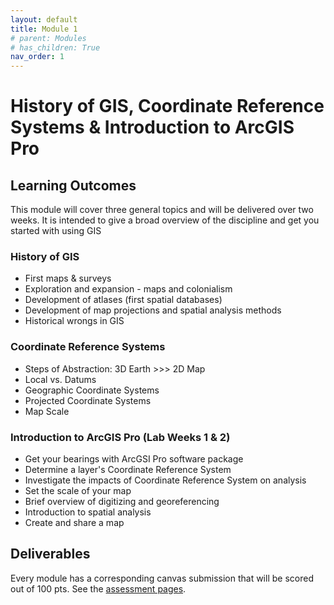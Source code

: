 ```yaml
---
layout: default
title: Module 1
# parent: Modules
# has_children: True
nav_order: 1
---
```


# History of GIS, Coordinate Reference Systems & Introduction to ArcGIS Pro

## Learning Outcomes

This module will cover three general topics and will be delivered over two weeks.  It is intended to give a broad overview of the discipline and get you started with using GIS

### History of GIS

* First maps & surveys
* Exploration and expansion - maps and colonialism
* Development of atlases (first spatial databases)
* Development of map projections and spatial analysis methods
* Historical wrongs in GIS

### Coordinate Reference Systems

* Steps of Abstraction: 3D Earth >>> 2D Map
* Local vs. Datums
* Geographic Coordinate Systems
* Projected Coordinate Systems
* Map Scale

### Introduction to ArcGIS Pro (Lab Weeks 1 & 2)

* Get your bearings with ArcGSI Pro software package
* Determine a layer's Coordinate Reference System
* Investigate the impacts of Coordinate Reference System on analysis
* Set the scale of your map
* Brief overview of digitizing and georeferencing
* Introduction to spatial analysis
* Create and share a map


## Deliverables

Every module has a corresponding canvas submission that will be scored out of 100 pts.  See the [assessment pages](docs/Assessment.md).
